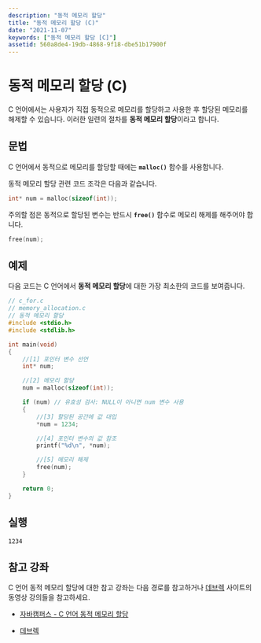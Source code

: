 ```yaml
---
description: "동적 메모리 할당"
title: "동적 메모리 할당 (C)"
date: "2021-11-07"
keywords: ["동적 메모리 할당 [C]"]
assetid: 560a8de4-19db-4868-9f18-dbe51b17900f
---
```


# 동적 메모리 할당 (C)

C 언어에서는 사용자가 직접 동적으로 메모리를 할당하고 사용한 후 할당된 메모리를 해제할 수 있습니다. 이러한 일련의 절차를 **동적 메모리 할당**이라고 합니다. 


## 문법

C 언어에서 동적으로 메모리를 할당할 때에는 **`malloc()`** 함수를 사용합니다. 

동적 메모리 할당 관련 코드 조각은 다음과 같습니다. 

```C
int* num = malloc(sizeof(int));
```

주의할 점은 동적으로 할당된 변수는 반드시 **`free()`** 함수로 메모리 해제를 해주어야 합니다.

```C
free(num);
```

## 예제 

다음 코드는 C 언어에서 **동적 메모리 할당**에 대한 가장 최소한의 코드를 보여줍니다. 

```C
// c_for.c
// memory_allocation.c
// 동적 메모리 할당
#include <stdio.h>
#include <stdlib.h>

int main(void)
{
    //[1] 포인터 변수 선언
    int* num;

    //[2] 메모리 할당
    num = malloc(sizeof(int));

    if (num) // 유효성 검사: NULL이 아니면 num 변수 사용
    {
        //[3] 할당된 공간에 값 대입
        *num = 1234;

        //[4] 포인터 변수의 값 참조
        printf("%d\n", *num);

        //[5] 메모리 해제
        free(num);
    }

    return 0;
}
```

## 실행

```Output
1234
```

## 참고 강좌

C 언어 동적 메모리 할당에 대한 참고 강좌는 다음 경로를 참고하거나 [데브렉](http://www.devlec.com) 사이트의 동영상 강의들을 참고하세요. 

- [자바캠퍼스 - C 언어 동적 메모리 할당](https://youtu.be/z7eaCAhqRAY)

- [데브렉](http://www.devlec.com)

